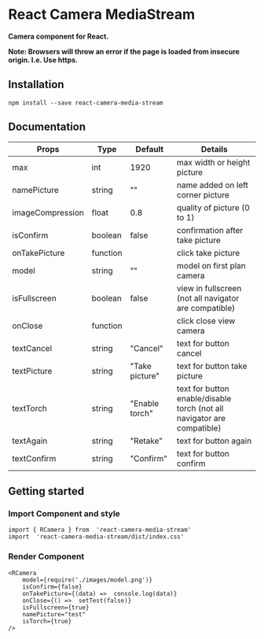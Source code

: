 # React Camera MediaStream

**Camera component for React.**

**Note: Browsers will throw an error if the page is loaded from insecure origin. I.e. Use https.**

## Installation

    npm install --save react-camera-media-stream

## Documentation

| Props | Type | Default | Details |
|--|--|--|--|
| max | int | 1920 | max width or height picture |
| namePicture | string | "" | name added on left corner picture |
| imageCompression | float | 0.8 | quality of picture (0 to 1) |
| isConfirm | boolean | false | confirmation after take picture |
| onTakePicture | function |  | click take picture |
| model | string | "" | model on first plan camera |
| isFullscreen | boolean | false | view in fullscreen (not all navigator are compatible) |
| onClose | function |  | click close view camera |
| textCancel | string | "Cancel" | text for button cancel |
| textPicture | string | "Take  picture" | text for button take picture |
| textTorch | string | "Enable  torch" | text for button enable/disable torch (not all navigator are compatible) |
| textAgain | string | "Retake" | text for button again |
| textConfirm | string | "Confirm" | text for button confirm |


## Getting started

### Import Component and style
    import { RCamera } from  'react-camera-media-stream'
    import  'react-camera-media-stream/dist/index.css'
    
### Render Component
    <RCamera
	    model={require('./images/model.png')}
	    isConfirm={false}
	    onTakePicture={(data) =>  console.log(data)}
		onClose={() =>  setTest(false)}
	    isFullscreen={true}
	    namePicture="test"
	    isTorch={true}
    />
